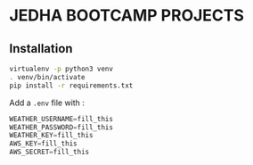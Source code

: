# JEDHA BOOTCAMP PROJECTS

## Installation

```bash
virtualenv -p python3 venv
. venv/bin/activate
pip install -r requirements.txt
```

Add a `.env` file with :

```js
WEATHER_USERNAME=fill_this
WEATHER_PASSWORD=fill_this
WEATHER_KEY=fill_this
AWS_KEY=fill_this
AWS_SECRET=fill_this
```
